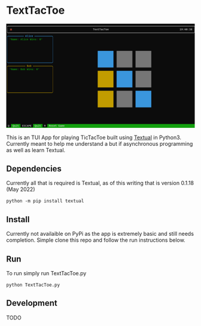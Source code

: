 # TextTacToe

![View Of TextTacToe](img/TextTacToe_gh.png "TextTacToe View")

This is an TUI App for playing TicTacToe built using [Textual](https://github.com/willmcgugan/textual/) in Python3. Currently meant to help me understand a but if asynchronous programming as well as learn Textual.

## Dependencies

Currently all that is required is Textual, as of this writing that is version 0.1.18 (May 2022)
```
python -m pip install textual 
```

## Install

Currently not availaible on PyPi as the app is extremely basic and still needs completion. Simple clone this repo and follow the run instructions below.

## Run

To run simply run TextTacToe.py

```
python TextTacToe.py
```

## Development 
TODO